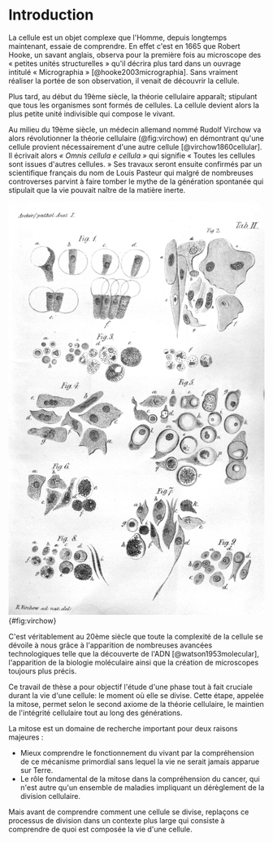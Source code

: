 # Introduction

La cellule est un objet complexe que l'Homme, depuis longtemps maintenant, essaie de comprendre. En effet c'est en 1665 que Robert Hooke, un savant anglais, observa pour la première fois au microscope des « petites unités structurelles » qu'il décrira plus tard dans un ouvrage intitulé « Micrographia » [@hooke2003micrographia]. Sans vraiment réaliser la portée de son observation, il venait de découvrir la cellule.

Plus tard, au début du 19ème siècle, la théorie cellulaire apparaît; stipulant que tous les organismes sont formés de cellules. La cellule devient alors la plus petite unité indivisible qui compose le vivant.

Au milieu du 19ème siècle, un médecin allemand nommé Rudolf Virchow va alors révolutionner la théorie cellulaire (@fig:virchow) en démontrant qu'une cellule provient nécessairement d'une autre cellule [@virchow1860cellular]. Il écrivait alors _« Omnis cellula e cellula »_ qui signifie « Toutes les cellules sont issues d'autres cellules. » Ses travaux seront ensuite confirmés par un scientifique français du nom de Louis Pasteur qui malgré de nombreuses controverses parvint à faire tomber le mythe de la génération spontanée qui stipulait que la vie pouvait naître de la matière inerte.

![Illustration du livre « Cell theory » de Rudolf Virchow [@virchow1860cellular]](figures/intro/virchow.png){#fig:virchow}

C'est véritablement au 20ème siècle que toute la complexité de la cellule se dévoile à nous grâce à l'apparition de nombreuses avancées technologiques telle que la découverte de l'ADN [@watson1953molecular], l'apparition de la biologie moléculaire ainsi que la création de microscopes toujours plus précis.

Ce travail de thèse a pour objectif l'étude d'une phase tout à fait cruciale durant la vie d'une cellule: le moment où elle se divise. Cette étape, appelée la mitose, permet selon le second axiome de la théorie cellulaire, le maintien de l'intégrité cellulaire tout au long des générations.

La mitose est un domaine de recherche important pour deux raisons majeures :

- Mieux comprendre le fonctionnement du vivant par la compréhension de ce mécanisme primordial sans lequel la vie ne serait jamais apparue sur Terre.
- Le rôle fondamental de la mitose dans la compréhension du cancer, qui n'est autre qu'un ensemble de maladies impliquant un dérèglement de la division cellulaire.

Mais avant de comprendre comment une cellule se divise, replaçons ce processus de division dans un contexte plus large qui consiste à comprendre de quoi est composée la vie d'une cellule.
